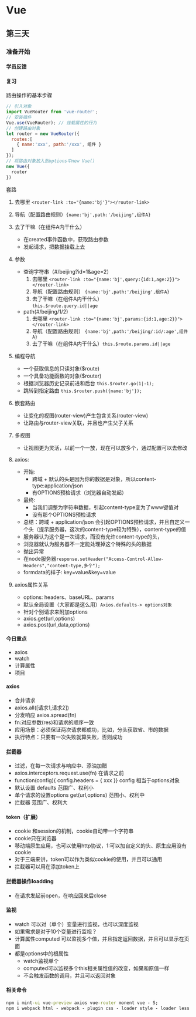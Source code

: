 # Vue

## 第三天

### 准备开始

#### 学员反馈

#### 复习

路由操作的基本步骤

```javascript
// 引入对象
import VueRouter from 'vue-router';
// 安装插件
Vue.use(VueRouter); // 挂载属性的行为
// 创建路由对象
let router = new VueRouter({
  routes:[
    { name:'xxx', path:'/xxx', 组件 }
  ]
});
// 将路由对象放入到options中new Vue()
new Vue({
  router
})
```

套路

1. 去哪里 `<router-link :to="{name:'bj'}"></router-link>`
2. 导航（配置路由规则）`{name:'bj',path:'/beijing',组件A}`
3. 去了干嘛（在组件A内干什么）
   * 在created事件函数中，获取路由参数
   * 发起请求，把数据挂载上去
4. 参数
   * 查询字符串（#/beijing?id=1&age=2）
     1. 去哪里 `<router-link :to="{name:'bj',query:{id:1,age:2}}"></router-link>`
     2. 导航（配置路由规则） `{name:'bj',path:'/beijing',组件A}`
     3. 去了干嘛（在组件A内干什么）  
       `this.$route.query.id||age`
   * path(#/beijing/1/2)
     1. 去哪里 `<router-link :to="{name:'bj',params:{id:1,age:2}}"></router-link>`
     2. 导航（配置路由规则） `{name:'bj',path:'/beijing/:id/:age',组件A}`
     3. 去了干嘛（在组件A内干什么）`this.$route.params.id||age`
5. 编程导航
   * 一个获取信息的只读对象($route)
   * 一个具备功能函数的对象($router)
   * 根据浏览器历史记录前进和后台 `this.$router.go(1|-1);`
   * 跳转到指定路由 `this.$router.push({name:'bj'});`
6. 嵌套路由
   * 让变化的视图(router-view)产生包含关系(router-view)
   * 让路由与router-view关联，并且也产生父子关系
7. 多视图
   * 让视图更为灵活，以前一个一放，现在可以放多个，通过配置可以去修改

8. axios:
   * 开始:
      * 跨域 + 默认的头是因为你的数据是对象，所以content-type:application/json
      * 有OPTIONS预检请求（浏览器自动发起）
   * 最终:
      * 当我们调整为字符串数据，引起content-type变为了www键值对
      * 没有那个OPTIONS预检请求
   * 总结：跨域 + application/json 会引起OPTIONS预检请求，并且自定义一个头（提示服务器，这次的content-type较为特殊），content-type的值
   * 服务器认为这个是一次请求，而没有允许content-type的头，
   * 浏览器就认为服务器不一定能处理掉这个特殊的头的数据
   * 抛出异常
   * 在node服务器`response.setHeader("Access-Control-Allow-Headers","content-type,多个");`
   * formdata的样子: key=value&key=value
9. axios属性关系
   * options: headers、baseURL、params
   * 默认全局设置（大家都是这么用）`Axios.defaults-> options对象`
   * 针对个别请求来附加options
   * axios.get(url,options)
   * axios.post(url,data,options)

#### 今日重点

* axios
* watch
* 计算属性
* 项目

#### axios

* 合并请求
* axios.all([请求1,请求2])
* 分发响应  axios.spread(fn)
* fn:对应参数(res)和请求的顺序一致
* 应用场景：必须保证两次请求都成功，比如，分头获取省、市的数据
* 执行特点：只要有一次失败就算失败，否则成功

#### 拦截器

* 过滤，在每一次请求与响应中、添油加醋
* axios.interceptors.request.use(fn)  在请求之前
* function(config){ config.headers = { xxx }}   config 相当于options对象
* 默认设置 defaults 范围广、权利小
* 单个请求的设置options get(url,options)  范围小、权利中
* 拦截器 范围广、权利大

#### token（扩展）

* cookie 和session的机制，cookie自动带一个字符串
* cookie只在浏览器
* 移动端原生应用，也可以使用http协议，1:可以加自定义的头、原生应用没有cookie
* 对于三端来讲，token可以作为类似cookie的使用，并且可以通用
* 拦截器可以用在添加token上

#### 拦截器操作loadding

* 在请求发起前open，在响应回来后close

#### 监视

* watch 可以对（单个）变量进行监视，也可以深度监视
* 如果需求是对于10个变量进行监视？
* 计算属性computed 可以监视多个值，并且指定返回数据，并且可以显示在页面
* 都是options中的根属性
  * watch监视单个
  * computed可以监视多个this相关属性值的改变，如果和原值一样
  * 不会触发函数的调用，并且可以返回对象

#### 相关命令

```bat
npm i mint-ui vue-preview axios vue-router monent vue - S;
npm i webpack html - webpack - plugin css - loader style - loader less less - loader autoprefixer - loader babel - loader babel - core babel - preset - es2015 babel - plugin - transform - runtime url - loader file - loader vue - loader vue - template - compiler webpack-dev-server - D
```
